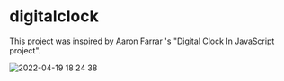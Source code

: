 # digitalclock
This project was inspired by Aaron Farrar 's "Digital Clock In JavaScript project".


![2022-04-19 18 24 38](https://user-images.githubusercontent.com/83334765/164039398-907a84fd-4bca-4961-9703-0d1b3baee162.gif)

